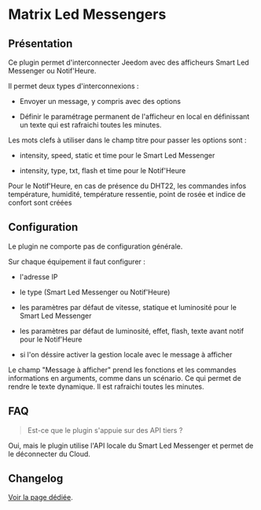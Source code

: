 # Matrix Led Messengers

## Présentation

Ce plugin permet d'interconnecter Jeedom avec des afficheurs Smart Led Messenger ou Notif'Heure.

Il permet deux types d'interconnexions :

- Envoyer un message, y compris avec des options 

- Définir le paramétrage permanent de l'afficheur en local en définissant un texte qui est rafraichi toutes les minutes.

Les mots clefs à utiliser dans le champ titre pour passer les options sont :

- intensity, speed, static et time pour le Smart Led Messenger

- intensity, type, txt, flash et time pour le Notif'Heure

Pour le Notif'Heure, en cas de présence du DHT22, les commandes infos température, humidité, température ressentie, point de rosée et indice de confort sont créées

## Configuration

Le plugin ne comporte pas de configuration générale.

Sur chaque équipement il faut configurer :

  - l'adresse IP
  
  - le type (Smart Led Messenger ou Notif'Heure)

  - les paramètres par défaut de vitesse, statique et luminosité pour le Smart Led Messenger
  
  - les paramètres par défaut de luminosité, effet, flash, texte avant notif pour le Notif'Heure

  - si l'on déssire activer la gestion locale avec le message à afficher

Le champ "Message à afficher" prend les fonctions et les commandes informations en arguments, comme dans un scénario. Ce qui permet de rendre le texte dynamique. Il est rafraichi toutes les minutes.

## FAQ

> Est-ce que le plugin s'appuie sur des API tiers ?

Oui, mais le plugin utilise l'API locale du Smart Led Messenger et permet de le déconnecter du Cloud.

## Changelog

[Voir la page dédiée](changelog.md).

